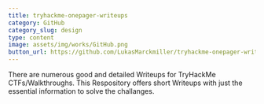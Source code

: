 ```yaml
---
title: tryhackme-onepager-writeups
category: GitHub
category_slug: design
type: content
image: assets/img/works/GitHub.png
button_url: https://github.com/LukasMarckmiller/tryhackme-onepager-writeups
---
```


There are numerous good and detailed Writeups for TryHackMe CTFs/Walkthroughs. This Respository offers short Writeups with just the essential information to solve the challanges.